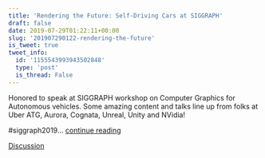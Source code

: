 ```yaml
---
title: 'Rendering the Future: Self-Driving Cars at SIGGRAPH'
draft: false
date: 2019-07-29T01:22:11+00:00
slug: '201907290122-rendering-the-future'
is_tweet: true
tweet_info:
  id: '1155543993943502848'
  type: 'post'
  is_thread: False
---
```




Honored to speak at SIGGRAPH workshop on Computer Graphics for Autonomous vehicles. Some amazing content and talks line up from folks at Uber ATG, Aurora, Cognata, Unreal, Unity and NVidia!

#siggraph2019... [continue reading](urls[0])

[Discussion](https://x.com/sytelus/status/1155543993943502848)
